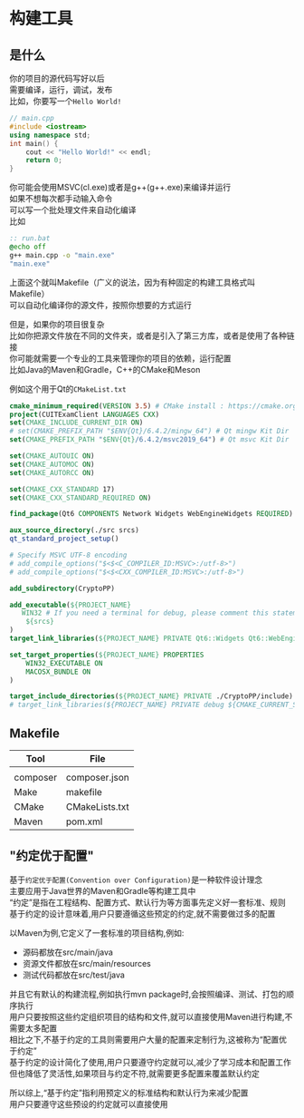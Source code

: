 ---
---

# 构建工具

## 是什么

你的项目的源代码写好以后  
需要编译，运行，调试，发布  
比如，你要写一个`Hello World!`

```cpp
// main.cpp
#include <iostream>
using namespace std;
int main() {
    cout << "Hello World!" << endl;
    return 0;
}
```

你可能会使用MSVC(cl.exe)或者是g++(g++.exe)来编译并运行  
如果不想每次都手动输入命令  
可以写一个批处理文件来自动化编译  
比如

```bat
:: run.bat
@echo off
g++ main.cpp -o "main.exe"
"main.exe"
```

上面这个就叫Makefile（广义的说法，因为有种固定的构建工具格式叫Makefile）  
可以自动化编译你的源文件，按照你想要的方式运行

但是，如果你的项目很复杂  
比如你把源文件放在不同的文件夹，或者是引入了第三方库，或者是使用了各种链接  
你可能就需要一个专业的工具来管理你的项目的依赖，运行配置  
比如Java的Maven和Gradle，C++的CMake和Meson

例如这个用于Qt的`CMakeList.txt`

```cmake
cmake_minimum_required(VERSION 3.5) # CMake install : https://cmake.org/download/
project(CUITExamClient LANGUAGES CXX)
set(CMAKE_INCLUDE_CURRENT_DIR ON)
# set(CMAKE_PREFIX_PATH "$ENV{Qt}/6.4.2/mingw_64") # Qt mingw Kit Dir
set(CMAKE_PREFIX_PATH "$ENV{Qt}/6.4.2/msvc2019_64") # Qt msvc Kit Dir

set(CMAKE_AUTOUIC ON)
set(CMAKE_AUTOMOC ON)
set(CMAKE_AUTORCC ON)

set(CMAKE_CXX_STANDARD 17)
set(CMAKE_CXX_STANDARD_REQUIRED ON)

find_package(Qt6 COMPONENTS Network Widgets WebEngineWidgets REQUIRED) # Qt COMPONENTS

aux_source_directory(./src srcs)
qt_standard_project_setup()

# Specify MSVC UTF-8 encoding   
# add_compile_options("$<$<C_COMPILER_ID:MSVC>:/utf-8>")
# add_compile_options("$<$<CXX_COMPILER_ID:MSVC>:/utf-8>")

add_subdirectory(CryptoPP)

add_executable(${PROJECT_NAME}
   WIN32 # If you need a terminal for debug, please comment this statement 
    ${srcs} 
) 
target_link_libraries(${PROJECT_NAME} PRIVATE Qt6::Widgets Qt6::WebEngineWidgets Qt6::Network CryptoPP) # 用了什么额外的lib就要在这里写

set_target_properties(${PROJECT_NAME} PROPERTIES
    WIN32_EXECUTABLE ON
    MACOSX_BUNDLE ON
)

target_include_directories(${PROJECT_NAME} PRIVATE ./CryptoPP/include)
# target_link_libraries(${PROJECT_NAME} PRIVATE debug ${CMAKE_CURRENT_SOURCE_DIR}/CryptoPP/lib/Debug/cryptlib.lib optimized ${CMAKE_CURRENT_SOURCE_DIR}/CryptoPP/lib/Release/cryptlib.lib)
```

## Makefile

| Tool | File |
| ---- | ---- |
|      |      |
composer   | composer.json
Make       | makefile
CMake      | CMakeLists.txt
Maven      | pom.xml

## "约定优于配置"

基于`约定优于配置(Convention over Configuration)`是一种软件设计理念  
主要应用于Java世界的Maven和Gradle等构建工具中  
“约定”是指在工程结构、配置方式、默认行为等方面事先定义好一套标准、规则  
基于约定的设计意味着,用户只要遵循这些预定的约定,就不需要做过多的配置

以Maven为例,它定义了一套标准的项目结构,例如:

+ 源码都放在src/main/java
+ 资源文件都放在src/main/resources
+ 测试代码都放在src/test/java

并且它有默认的构建流程,例如执行mvn package时,会按照编译、测试、打包的顺序执行  
用户只要按照这些约定组织项目的结构和文件,就可以直接使用Maven进行构建,不需要太多配置  
相比之下,不基于约定的工具则需要用户大量的配置来定制行为,这被称为“配置优于约定”  
基于约定的设计简化了使用,用户只要遵守约定就可以,减少了学习成本和配置工作  
但也降低了灵活性,如果项目与约定不符,就需要更多配置来覆盖默认约定

所以综上,“基于约定”指利用预定义的标准结构和默认行为来减少配置  
用户只要遵守这些预设的约定就可以直接使用
